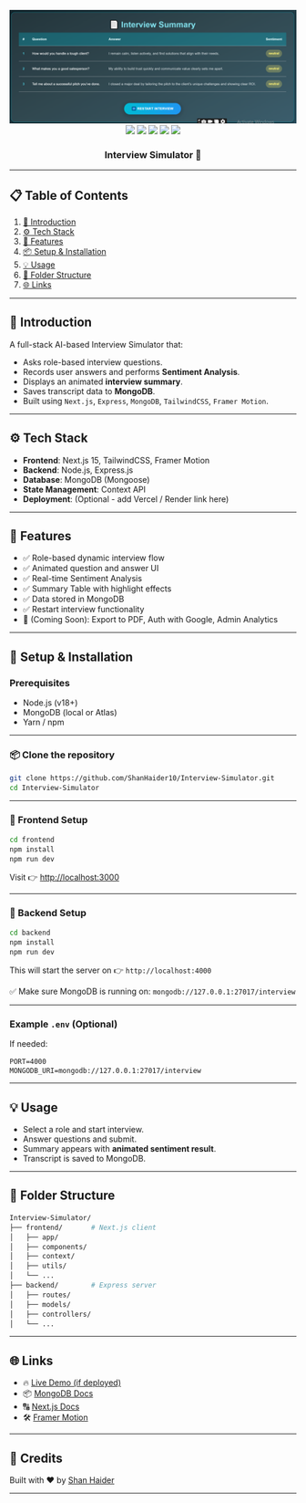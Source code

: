 <div align="center">
  <br />
  <a href="https://github.com/ShanHaider10/Interview-Simulator" target="_blank">
    <img src="https://github.com/ShanHaider10/Interview-Simulator/blob/master/project.PNG" alt="Project Banner">
  </a>
  <br />

  <div>
    <img src="https://img.shields.io/badge/Next.js-0070F3?style=for-the-badge&logo=next.js&logoColor=white" />
    <img src="https://img.shields.io/badge/-JavaScript-green?style=for-the-badge&logo=javascript&logoColor=white" />
    <img src="https://img.shields.io/badge/-Tailwind_CSS-black?style=for-the-badge&logo=tailwindcss&logoColor=white" />
    <img src="https://img.shields.io/badge/-Express.js-grey?style=for-the-badge&logo=express&logoColor=white" />
    <img src="https://img.shields.io/badge/MongoDB-4DB33D?style=for-the-badge&logo=mongodb&logoColor=white" />
  </div>

  <h3 align="center">Interview Simulator 🎤</h3>
</div>

---

## 📋 Table of Contents

1. [📖 Introduction](#introduction)
2. [⚙️ Tech Stack](#tech-stack)
3. [🚀 Features](#features)
4. [📦 Setup & Installation](#setup--installation)
5. [💡 Usage](#usage)
6. [📁 Folder Structure](#folder-structure)
7. [🌐 Links](#links)

---

## 🤖 Introduction

A full-stack AI-based Interview Simulator that:

- Asks role-based interview questions.
- Records user answers and performs **Sentiment Analysis**.
- Displays an animated **interview summary**.
- Saves transcript data to **MongoDB**.
- Built using `Next.js`, `Express`, `MongoDB`, `TailwindCSS`, `Framer Motion`.

---

## ⚙️ Tech Stack

- **Frontend**: Next.js 15, TailwindCSS, Framer Motion
- **Backend**: Node.js, Express.js
- **Database**: MongoDB (Mongoose)
- **State Management**: Context API
- **Deployment**: (Optional - add Vercel / Render link here)

---

## 🚀 Features

- ✅ Role-based dynamic interview flow
- ✅ Animated question and answer UI
- ✅ Real-time Sentiment Analysis
- ✅ Summary Table with highlight effects
- ✅ Data stored in MongoDB
- ✅ Restart interview functionality
- 🚧 (Coming Soon): Export to PDF, Auth with Google, Admin Analytics

---

## 🤸 Setup & Installation

### Prerequisites

- Node.js (v18+)
- MongoDB (local or Atlas)
- Yarn / npm

---

### 📦 Clone the repository

```bash
git clone https://github.com/ShanHaider10/Interview-Simulator.git
cd Interview-Simulator
```

---

### 🔧 Frontend Setup

```bash
cd frontend
npm install
npm run dev
```

Visit 👉 [http://localhost:3000](http://localhost:3000)

---

### 🔧 Backend Setup

```bash
cd backend
npm install
npm run dev
```

This will start the server on 👉 `http://localhost:4000`

✅ Make sure MongoDB is running on: `mongodb://127.0.0.1:27017/interview`

---

### Example `.env` (Optional)

If needed:

```env
PORT=4000
MONGODB_URI=mongodb://127.0.0.1:27017/interview
```

---

## 💡 Usage

- Select a role and start interview.
- Answer questions and submit.
- Summary appears with **animated sentiment result**.
- Transcript is saved to MongoDB.

---

## 📁 Folder Structure

```bash
Interview-Simulator/
├── frontend/       # Next.js client
│   ├── app/
│   ├── components/
│   ├── context/
│   ├── utils/
│   └── ...
├── backend/        # Express server
│   ├── routes/
│   ├── models/
│   ├── controllers/
│   └── ...
```
---

## 🌐 Links

- 🔥 [Live Demo (if deployed)](https://your-live-link.com)
- 📦 [MongoDB Docs](https://mongodb.com)
- 🔠 [Next.js Docs](https://nextjs.org/docs)
- 🛠️ [Framer Motion](https://www.framer.com/motion/)

---

## 🙌 Credits

Built with ❤️ by [Shan Haider](https://github.com/ShanHaider10)

---
